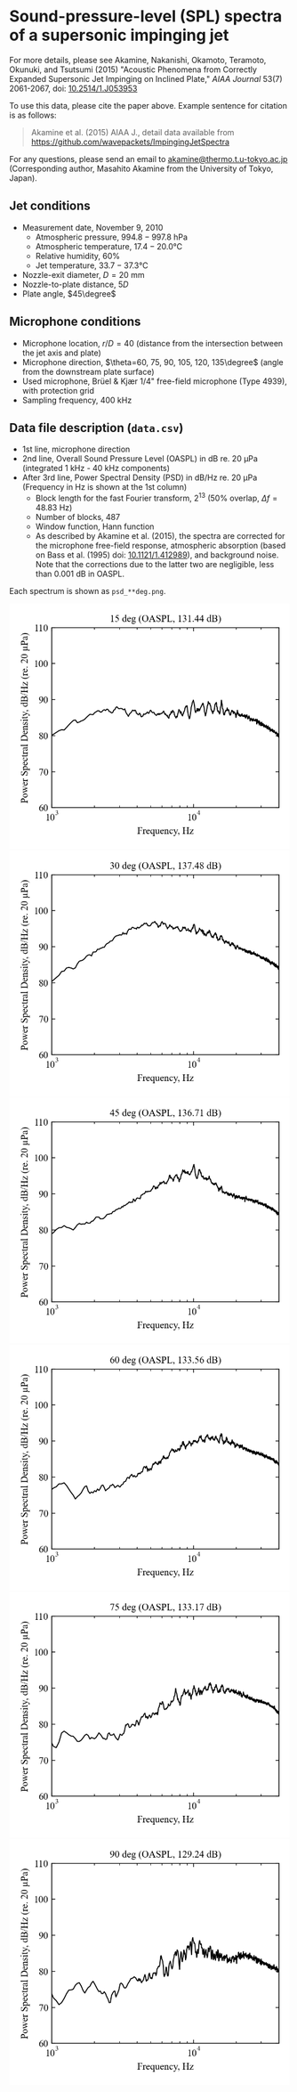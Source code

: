 # Sound-pressure-level (SPL) spectra of a supersonic impinging jet

For more details, please see Akamine, Nakanishi, Okamoto, Teramoto, Okunuki, and Tsutsumi (2015) "Acoustic Phenomena from Correctly Expanded Supersonic Jet Impinging on Inclined Plate," *AIAA Journal* 53(7) 2061-2067, doi: [10.2514/1.J053953](https://doi.org/10.2514/1.J053953)

To use this data, please cite the paper above. Example sentence for citation is as follows:

> Akamine et al. (2015) AIAA J., detail data available from https://github.com/wavepackets/ImpingingJetSpectra

For any questions, please send an email to akamine@thermo.t.u-tokyo.ac.jp (Corresponding author, Masahito Akamine from the University of Tokyo, Japan).


## Jet conditions
- Measurement date, November 9, 2010
	- Atmospheric pressure, $994.8 - 997.8$ hPa
	- Atmospheric temperature, $17.4 - 20.0$℃
	- Relative humidity, $60$%
	- Jet temperature, $33.7-37.3$℃
- Nozzle-exit diameter, $D = 20$ mm
- Nozzle-to-plate distance, $5D$
- Plate angle, $45\degree$

## Microphone conditions
- Microphone location, $r/D=40$ (distance from the intersection between the jet axis and plate)
- Microphone direction, $\theta=60, 75, 90, 105, 120, 135\degree$ (angle from the downstream plate surface)
- Used microphone, Brüel & Kjær 1/4" free-field microphone (Type 4939), with protection grid
- Sampling frequency, 400 kHz

## Data file description (`data.csv`)
- 1st line, microphone direction
- 2nd line, Overall Sound Pressure Level (OASPL) in dB re. 20 µPa (integrated 1 kHz - 40 kHz components)
- After 3rd line, Power Spectral Density (PSD) in dB/Hz re. 20 µPa (Frequency in Hz is shown at the 1st column)
	- Block length for the fast Fourier transform, $2^13$ (50% overlap, $\Delta f=48.83$ Hz)
	- Number of blocks, 487
	- Window function, Hann function
	- As described by Akamine et al. (2015), the spectra are corrected for the microphone free-field response, atmospheric absorption (based on Bass et al. (1995) doi: [10.1121/1.412989](https://doi.org/10.1121/1.412989)), and background noise. Note that the corrections due to the latter two are negligible, less than 0.001 dB in OASPL.

Each spectrum is shown as `psd_**deg.png`.

![PSD (15deg)](psd_15deg.png)
![PSD (30deg)](psd_30deg.png)
![PSD (45deg)](psd_45deg.png)
![PSD (60deg)](psd_60deg.png)
![PSD (75deg)](psd_75deg.png)
![PSD (90deg)](psd_90deg.png)
